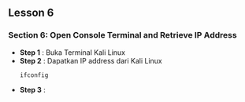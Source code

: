 Lesson 6
--------
### Section 6: Open Console Terminal and Retrieve IP Address
- **Step 1**    : Buka Terminal Kali Linux
- **Step 2**    : Dapatkan IP address dari Kali Linux
    ```
    ifconfig
    ```
- **Step 3**    :     
